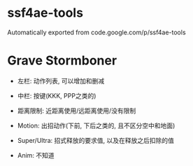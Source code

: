 # ssf4ae-tools

Automatically exported from code.google.com/p/ssf4ae-tools

# Grave Stormboner

- 左栏: 动作列表, 可以增加和删减

- 中栏: 按键(KKK, PPP之类的)

- 距离限制: 近距离使用/远距离使用/没有限制

- Motion: 出招动作(下前, 下后之类的, 且不区分空中和地面)

- Super/Ultra: 招式释放的要求值, 以及在释放之后扣除的值

- Anim: 不知道
